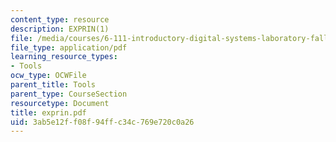 ```yaml
---
content_type: resource
description: EXPRIN(1)
file: /media/courses/6-111-introductory-digital-systems-laboratory-fall-2002/3ab5e12ff08f94ffc34c769e720c0a26_exprin.pdf
file_type: application/pdf
learning_resource_types:
- Tools
ocw_type: OCWFile
parent_title: Tools
parent_type: CourseSection
resourcetype: Document
title: exprin.pdf
uid: 3ab5e12f-f08f-94ff-c34c-769e720c0a26
---
```


